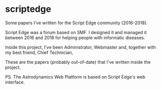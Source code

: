 # scriptedge

Some papers I've written for the Script Edge community (2016-2018).

Script Edge was a forum based on SMF. I designed it and managed it between 2016 and 2018 for helping people with informatic diseases.

Inside this project, I've been Administrator, Webmaster and, together with my best friend, Chief Technician,

These are the papers (probably out-of-date) that I've written inside the project.

PS. The Astrodynamics Web Platform is based on Script Edge's web interface.
